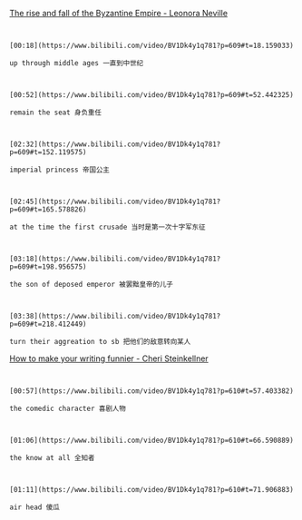 [The rise and fall of the Byzantine Empire - Leonora Neville](https://www.bilibili.com/video/BV1Dk4y1q781?p=609)

```ad-note


[00:18](https://www.bilibili.com/video/BV1Dk4y1q781?p=609#t=18.159033)

up through middle ages 一直到中世纪

```

```ad-note


[00:52](https://www.bilibili.com/video/BV1Dk4y1q781?p=609#t=52.442325)

remain the seat 身负重任

```

```ad-note


[02:32](https://www.bilibili.com/video/BV1Dk4y1q781?p=609#t=152.119575)

imperial princess 帝国公主

```

```ad-note


[02:45](https://www.bilibili.com/video/BV1Dk4y1q781?p=609#t=165.578826)

at the time the first crusade 当时是第一次十字军东征

```

```ad-note


[03:18](https://www.bilibili.com/video/BV1Dk4y1q781?p=609#t=198.956575)

the son of deposed emperor 被罢黜皇帝的儿子

```

```ad-note


[03:38](https://www.bilibili.com/video/BV1Dk4y1q781?p=609#t=218.412449)

turn their aggreation to sb 把他们的敌意转向某人

```

[How to make your writing funnier - Cheri Steinkellner](https://www.bilibili.com/video/BV1Dk4y1q781?p=610)

```ad-note


[00:57](https://www.bilibili.com/video/BV1Dk4y1q781?p=610#t=57.403382)

the comedic character 喜剧人物

```

```ad-note


[01:06](https://www.bilibili.com/video/BV1Dk4y1q781?p=610#t=66.590889)

the know at all 全知者

```

```ad-note


[01:11](https://www.bilibili.com/video/BV1Dk4y1q781?p=610#t=71.906883)

air head 傻瓜

```